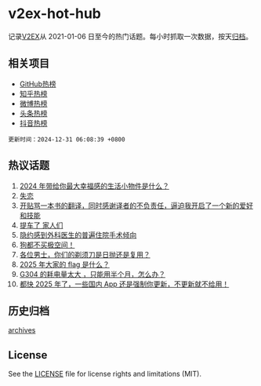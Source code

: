 # v2ex-hot-hub

 记录[V2EX](https://www.v2ex.com/)从 2021-01-06 日至今的热门话题。每小时抓取一次数据，按天[归档](archives)。
 
 ## 相关项目

- [GitHub热榜](https://github.com/lonnyzhang423/github-hot-hub)
- [知乎热榜](https://github.com/lonnyzhang423/zhihu-hot-hub)
- [微博热榜](https://github.com/lonnyzhang423/weibo-hot-hub)
- [头条热榜](https://github.com/lonnyzhang423/toutiao-hot-hub)
- [抖音热榜](https://github.com/lonnyzhang423/douyin-hot-hub)


 `更新时间：2024-12-31 06:08:39 +0800`

## 热议话题

1. [2024 年带给你最大幸福感的生活小物件是什么？](https://www.v2ex.com/t/1101144)
1. [失恋](https://www.v2ex.com/t/1101221)
1. [开贴骂一本书的翻译，同时感谢译者的不负责任，逼迫我开启了一个新的爱好和技能](https://www.v2ex.com/t/1101161)
1. [提车了 家人们](https://www.v2ex.com/t/1101155)
1. [隐约感到外科医生的普遍住院手术倾向](https://www.v2ex.com/t/1101140)
1. [狗都不买极空间！](https://www.v2ex.com/t/1101182)
1. [各位男士，你们的剃须刀是日抛还是复用？](https://www.v2ex.com/t/1101200)
1. [2025 年大家的 flag 是什么？](https://www.v2ex.com/t/1101258)
1. [G304 的耗电量太大 ，只能用半个月，怎么办？](https://www.v2ex.com/t/1101149)
1. [都快 2025 年了，一些国内 App 还是强制你更新，不更新就不给用！](https://www.v2ex.com/t/1101309)

## 历史归档

[archives](archives)

## License

See the [LICENSE](LICENSE) file for license rights and limitations (MIT).
